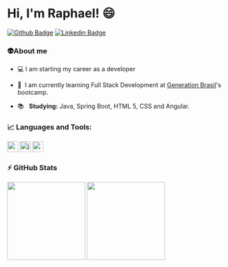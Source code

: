 # Hi, I'm Raphael! :smile:

[![Github Badge](https://img.shields.io/badge/-Github-000?style=flat-square&logo=Github&logoColor=white&link=https://github.com/fagnerpsantos)](https://github.com/scaziti)
[![Linkedin Badge](https://img.shields.io/badge/-LinkedIn-blue?style=flat-square&logo=Linkedin&logoColor=white&link=https://www.linkedin.com/in/fagnerpsantos/)](https://www.linkedin.com/in/raphaelscaziti/)


### :alien: ​About me
- 💻  I am starting my career as a developer

- 🚀 &nbsp;I am currently learning Full Stack Development at [Generation Brasil](https://brazil.generation.org/)'s bootcamp.

- 📚 &nbsp; <b>Studying:</b> Java, Spring Boot, HTML 5, CSS and Angular. 

  

###  :chart_with_upwards_trend: Languages and Tools:</summary>



<p align="left">
<img width="25" height="25" src="https://www.vectorlogo.zone/logos/springio/springio-icon.svg" alt="spring" /></code>
<img height="25" src="https://www.vectorlogo.zone/logos/java/java-icon.svg" alt="java" /></code>
<img width="25" height="25" src="https://www.vectorlogo.zone/logos/mysql/mysql-icon.svg" alt="mysql"/></code>
</p>



### ⚡ GitHub Stats</b></summary>



<div align="left">
<img height="180em" src="https://github-readme-stats.vercel.app/api/top-langs/?username=scaziti&exclude_repo=KNN-Image-Classification&show_icons=true&hide_border=true&layout=compact&langs_count=8&theme=tokyonight"/>	
<img height="180em" src="https://github-readme-stats.vercel.app/api?username=scaziti&show_icons=true&hide_border=true&count_private=true&include_all_commits=true&theme=tokyonight" />
</div>	


